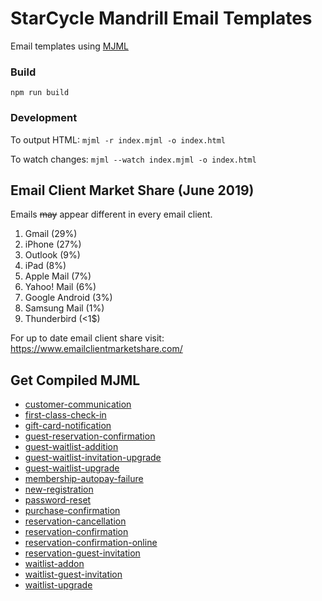 # StarCycle Mandrill Email Templates

Email templates using [MJML](https://mjml.io/download)

### Build
`npm run build`

### Development
To output HTML:
`mjml -r index.mjml -o index.html`

To watch changes:
`mjml --watch index.mjml -o index.html`

## Email Client Market Share (June 2019)
Emails <s>may</s> appear different in every email client.
1. Gmail (29%)
2. iPhone (27%)
3. Outlook (9%)
4. iPad (8%)
5. Apple Mail (7%)
6. Yahoo! Mail (6%)
7. Google Android (3%)
9. Samsung Mail (1%)
10. Thunderbird (<1$)

For up to date email client share visit: https://www.emailclientmarketshare.com/

## Get Compiled MJML
- [customer-communication](./raw/customer-communication.html)
- [first-class-check-in](./raw/first-class-check-in.html)
- [gift-card-notification](./raw/gift-card-notification.html)
- [guest-reservation-confirmation](./raw/guest-reservation-confirmation.html)
- [guest-waitlist-addition](./raw/guest-waitlist-addition.html)
- [guest-waitlist-invitation-upgrade](./raw/guest-waitlist-invitation-upgrade.html)
- [guest-waitlist-upgrade](./raw/guest-waitlist-upgrade.html)
- [membership-autopay-failure](./raw/membership-autopay-failure.html)
- [new-registration](./raw/new-registration.html)
- [password-reset](./raw/password-reset.html)
- [purchase-confirmation](./raw/purchase-confirmation.html)
- [reservation-cancellation](./raw/reservation-cancellation.html)
- [reservation-confirmation](./raw/reservation-confirmation.html)
- [reservation-confirmation-online](./raw/reservation-confirmation-online.html)
- [reservation-guest-invitation](./raw/reservation-guest-invitation.html)
- [waitlist-addon](./raw/waitlist-addon.html)
- [waitlist-guest-invitation](./raw/waitlist-guest-invitation.html)
- [waitlist-upgrade](./raw/waitlist-upgrade.html)
